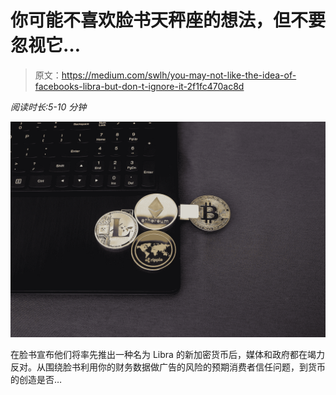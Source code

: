 # 你可能不喜欢脸书天秤座的想法，但不要忽视它…

> 原文：<https://medium.com/swlh/you-may-not-like-the-idea-of-facebooks-libra-but-don-t-ignore-it-2f1fc470ac8d>

*阅读时长:5-10 分钟*

![](img/863eb2b2cee8ff03450aea37db7fcfd7.png)

在脸书宣布他们将率先推出一种名为 Libra 的新加密货币后，媒体和政府都在竭力反对。从围绕脸书利用你的财务数据做广告的风险的预期消费者信任问题，到货币的创造是否…